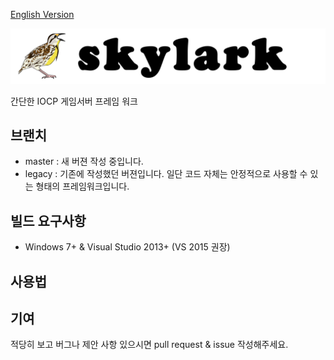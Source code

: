 [English Version](https://github.com/BirdRider/Skylark/blob/master/README_English.md)  

![screenshot](https://github.com/BirdRider/Skylark/blob/master/title.jpg)

간단한 IOCP 게임서버 프레임 워크


## 브랜치

- master : 새 버젼 작성 중입니다.
- legacy : 기존에 작성했던 버젼입니다. 일단 코드 자체는 안정적으로 사용할 수 있는 형태의 프레임워크입니다.

## 빌드 요구사항
 - Windows 7+ & Visual Studio 2013+ (VS 2015 권장)

## 사용법


## 기여

 적당히 보고 버그나 제안 사항 있으시면 pull request & issue 작성해주세요.
